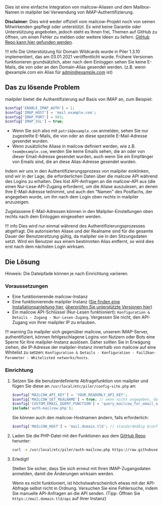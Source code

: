 Dies ist eine einfache Integration von mailcow-Aliasen und dem Mailbox-Namen in mailpiler bei Verwendung von IMAP-Authentifizierung.

**Disclaimer**: Dies wird weder offiziell vom mailcow-Projekt noch von seinen Mitwirkenden gepflegt oder unterstützt. Es wird keine Garantie oder Unterstützung angeboten, jedoch steht es Ihnen frei, Themen auf GitHub zu öffnen, um einen Fehler zu melden oder weitere Ideen zu liefern. [GitHub Repo kann hier gefunden werden](https://github.com/patschi/mailpiler-mailcow-integration).

!!! info
    Die Unterstützung für Domain Wildcards wurde in Piler 1.3.10 implementiert, das am 03.01.2021 veröffentlicht wurde. Frühere Versionen funktionieren grundsätzlich, aber nach dem Einloggen sehen Sie keine E-Mails, die von oder an den Domain-Alias gesendet werden. (z.B. wenn @example.com ein Alias für admin@example.com ist)

## Das zu lösende Problem

mailpiler bietet die Authentifizierung auf Basis von IMAP an, zum Beispiel:

```php
$config['ENABLE_IMAP_AUTH'] = 1;
$config['IMAP_HOST'] = 'mail.example.com';
$config['IMAP_PORT'] = 993;
$config['IMAP_SSL'] = true;
```

- Wenn Sie sich also mit `patrik@example.com` anmelden, sehen Sie nur zugestellte E-Mails, die von oder an diese spezielle E-Mail-Adresse gesendet wurden.
- Wenn zusätzliche Aliase in mailcow definiert werden, wie z.B. `team@example.com`, werden Sie keine Emails sehen, die an oder von dieser Email-Adresse gesendet wurden, auch wenn Sie ein Empfänger von Emails sind, die an diese Alias-Adresse gesendet wurden.

Indem wir uns in den Authentifizierungsprozess von mailpiler einklinken, sind wir in der Lage, die erforderlichen Daten über die mailcow API während des Logins zu erhalten. Dies löst API-Anfragen an die mailcow-API aus (die einen Nur-Lese-API-Zugang erfordern), um die Aliase auszulesen, an denen Ihre E-Mail-Adresse teilnimmt, und auch den "Namen" des Postfachs, der angegeben wurde, um ihn nach dem Login oben rechts in mailpiler anzuzeigen.

Zugelassene E-Mail-Adressen können in den Mailpiler-Einstellungen oben rechts nach dem Einloggen eingesehen werden.

!!! info
    Dies wird nur einmal während des Authentifizierungsprozesses abgefragt. Die autorisierten Aliase und der Realname sind für die gesamte Dauer der Benutzersitzung gültig, da mailpiler sie in den Sitzungsdaten setzt. Wird ein Benutzer aus einem bestimmten Alias entfernt, so wird dies erst nach dem nächsten Login wirksam.

## Die Lösung

Hinweis: Die Dateipfade können je nach Einrichtung variieren.

### Voraussetzungen

- Eine funktionierende mailcow-Instanz
- Eine funktionierende mailpiler Instanz ([Sie finden eine Installationsanleitung hier](https://patrik.kernstock.net/2020/08/mailpiler-installation-guide/), [überprüfen Sie unterstützte Versionen hier](https://github.com/patschi/mailpiler-mailcow-integration#piler))
- Ein mailcow API-Schlüssel (Nur-Lesen funktioniert): `Konfiguration & Details - Zugang - Nur-Lesen-Zugang`. Vergessen Sie nicht, den API-Zugang von Ihrer mailpiler IP zu erlauben.

!!! warning
    Da mailpiler sich gegenüber mailcow, unserem IMAP-Server, authentifiziert, können fehlgeschlagene Logins von Nutzern oder Bots eine Sperre für Ihre mailpiler-Instanz auslösen. Daher sollten Sie in Erwägung ziehen, die IP-Adresse der mailpiler-Instanz innerhalb von mailcow auf eine Whitelist zu setzen: `Konfiguration & Details - Konfiguration - Fail2ban-Parameter - Whitelisted networks/hosts`.

### Einrichtung

1. Setzen Sie die benutzerdefinierte Abfragefunktion von mailpiler und fügen Sie diese an `/usr/local/etc/piler/config-site.php` an:

    ```php
    $config['MAILCOW_API_KEY'] = 'YOUR_READONLY_API_KEY';
    $config['MAILCOW_SET_REALNAME'] = true; // wenn nicht angegeben, dann ist der Standardwert false
    $config['CUSTOM_EMAIL_QUERY_FUNCTION'] = 'query_mailcow_for_email_access';
    include('auth-mailcow.php');
    ```

    Sie können auch den mailcow-Hostnamen ändern, falls erforderlich:
    ```php
    $config['MAILCOW_HOST'] = 'mail.domain.tld'; // standardmäßig $config['IMAP_HOST']
    ```

2. Laden Sie die PHP-Datei mit den Funktionen aus dem [GitHub Repo](https://github.com/patschi/mailpiler-mailcow-integration) herunter:

    ```sh
    curl -o /usr/local/etc/piler/auth-mailcow.php https://raw.githubusercontent.com/patschi/mailpiler-mailcow-integration/master/auth-mailcow.php
    ```

3. Erledigt!

   Stellen Sie sicher, dass Sie sich erneut mit Ihren IMAP-Zugangsdaten anmelden, damit die Änderungen wirksam werden.

   Wenn es nicht funktioniert, ist höchstwahrscheinlich etwas mit der API-Abfrage selbst nicht in Ordnung. Versuchen Sie eine Fehlersuche, indem Sie manuelle API-Anfragen an die API senden. (Tipp: Öffnen Sie `https://mail.domain.tld/api` auf Ihrer Instanz)

